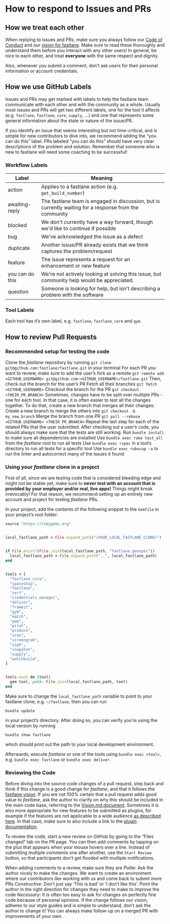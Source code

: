 # How to respond to Issues and PRs 


## How we treat each other  


When replying to issues and PRs, make sure you always follow our [Code of Conduct](https://github.com/fastlane/fastlane/blob/master/CODE_OF_CONDUCT.md) and our [vision for fastlane](https://github.com/fastlane/fastlane/blob/master/VISION.md). Make sure to read these thoroughly and understand them before you interact with any other users! In general, be nice to each other, and treat **everyone** with the same respect and dignity. 


Also, whenever you submit a comment, don’t ask users for their personal information or account credentials. 


## How we use GitHub Labels


Issues and PRs may get marked with labels to help the fastlane team communicate with each other and with the community as a whole. Usually most issues and PRs will get two different labels, one for the tool it affects (e.g. `fastlane`, `fastlane_core`, `supply`, ...) and one that represents some general information about the state or nature of the issue/PR. 


If you identify an issue that seems interesting but not time-critical, and is simple for new contributors to dive into, we recommend adding the “you can do this” label. PRs labeled “you can do this” should have very clear descriptions of the problem and solution. Remember that someone who is new to fastlane will need some coaching to be successful!

### Workflow Labels

| Label | Meaning|
| ----- | ------ |
| action | Applies to a fastlane action (e.g. `get_build_number`) |
| awaiting-reply | The fastlane team is engaged in discussion, but is currently waiting for a response from the community |
| blocked | We don't currently have a way forward, though we'd like to continue if possible |
| bug | We've acknowledged the issue as a defect |
| duplicate | Another issue/PR already exists that we think captures the problem/request |
| feature | The issue represents a request for an enhancement or new feature |
| you can do this | We're not actively looking at solving this issue, but community help would be appreciated.  |
| question | Someone is looking for help, but isn't describing a problem with the software |

### Tool Labels


Each tool has it’s own label, e.g. `fastlane`, `fastlane_core` and `gym`. 


## How to review Pull Requests 


### Recommended setup for testing the code


Clone the _fastlane_ repository by running  `git clone git@github.com:fastlane/fastlane.git` in your terminal
For each PR you want to review, make sure to add the user’s fork as a remote 
`git remote add <GITHUB_USERNAME> git@github.com:<GITHUB_USERNAME>/fastlane.git`
Then, check out the branch for the user’s PR
Fetch all their branches `git fetch <GITHUB_USERNAME>`
Checkout the branch for the PR `git checkout <THEIR_PR_BRANCH>`
Sometimes, changes have to be split over multiple PRs - one for each tool. In that case, it is often easier to test all the changes together. To do that, create a new branch that merges all their changes:
Create a new branch to merge the others into `git checkout -b my_new_branch`
Merge the branch from one PR `git pull --rebase <GITHUB_USERNAME> <THEIR_PR_BRANCH>`
Repeat the last step for each of the related PRs that the user submitted.
After checking out a user’s code, you should always make sure that the tests are still working. 
Run `bundle install` to make sure all dependencies are installed
Use `bundle exec rake test_all` from the _fastlane_ root to run all tests
Use `bundle exec rspec` in a tool’s directory to run all tests for a specific tool
Use `bundle exec rubocop -a` to run the linter and autocorrect many of the issues it found


### Using your _fastlane_ clone in a project


First of all, since we are testing code that is considered bleeding edge and might not be stable yet, make sure to **never test with an account that is provided by your employer and/or real, live apps!** Things might break irrevocably! For that reason, we recommend setting up an entirely new account and project for testing _fastlane_ PRs. 


In your project, add the contents of the following snippet to the `Gemfile` in your project’s root folder:


```ruby
source "https://rubygems.org"


local_fastlane_path = File.expand_path("<YOUR_LOCAL_FASTLANE_CLONE>")


if File.exist?(File.join(local_fastlane_path, "fastlane.gemspec"))
  local_fastlane_path = File.expand_path("..", local_fastlane_path)
end


tools = [
  "fastlane_core", 
  "spaceship",
  "fastlane",
  "cert",
  "credentials_manager",
  "deliver",
  "frameit",
  "gym",
  "match",
  "pem",
  "pilot",
  "produce",
  "scan",
  "screengrab",
  "sigh",
  "snapshot",
  "supply",
  "watchbuild",
]


tools.each do |tool|
  gem tool, path: File.join(local_fastlane_path, tool)
end


```


Make sure to change the `local_fastlane_path` variable to point to your fastlane clone, e.g. `~/fastlane`, then you can run
```
bundle update
```
in your project’s directory. After doing so, you can verify you’re using the local version by running


```
bundle show fastlane
```


which should print out the path to your local development environment.


Afterwards, execute _fastlane_ or one of the tools using `bundle exec <tool>`, e.g. `bundle exec fastlane` or `bundle exec deliver`. 


### Reviewing the Code


Before diving into the source code changes of a pull request, step back and think if this change is a good change for _fastlane_, and that it follows the [fastlane vision](Vision.md). If you are not 100% certain that a pull request adds good value to _fastlane_, ask the author to clarify on why this should be included in the main code base, referring to the [Vision.md document](VISION.md). Sometimes it is also more appropriate for new features to be submitted as plugins, for example if the features are not applicable to a wide audience [as described here](fastlane/docs/Plugins.md#submitting-the-action-to-the-fastlane-main-repo). In that case, make sure to also include a link to the [plugin documentation](fastlane/docs/Plugins.md).


To review the code, start a new review on GitHub by going to the “Files changed” tab on the PR page. You can then add comments by tapping on the plus that appears when your mouse hovers over a line. Instead of submitting multiple comments one after another, use the `Start Review` button, so that participants don’t get flooded with multiple notifications.


When adding comments to a review, make sure they are
*Polite*: Ask the author nicely to make the changes. We want to create an environment where our contributors like working with us and come back to submit more PRs
*Constructive*: Don’t just say ‘This is bad’ or ‘I don’t like this’. Point the author in the right direction for changes they need to make to improve the code
*Necessary*: It is often too easy to ask for changes on perfectly fine code because of personal opinions. If the change follows our vision, adheres to our style guides and is simple to understand, don’t ask the author to change it! You can always make follow-up on a merged PR with improvements of your own.

